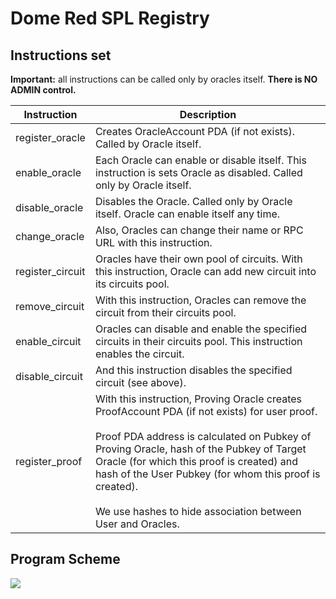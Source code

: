 # Dome Red SPL Registry

## Instructions set

**Important:** all instructions can be called only by oracles itself. **There is NO ADMIN control.**

| Instruction | Description                                                                                                                                                                                                                                                                                                                                                               |
| ---- |---------------------------------------------------------------------------------------------------------------------------------------------------------------------------------------------------------------------------------------------------------------------------------------------------------------------------------------------------------------------------|
| register_oracle | Creates OracleAccount PDA (if not exists). Called by Oracle itself.                                                                                                                                                                                                                                                                                                       |
| enable_oracle | Each Oracle can enable or disable itself. This instruction is sets Oracle as disabled. Called only by Oracle itself.                                                                                                                                                                                                                                                      |
| disable_oracle | Disables the Oracle. Called only by Oracle itself. Oracle can enable itself any time.                                                                                                                                                                                                                                                                                     |
| change_oracle | Also, Oracles can change their name or RPC URL with this instruction.                                                                                                                                                                                                                                                                                                     |
| register_circuit | Oracles have their own pool of circuits. With this instruction, Oracle can add new circuit into its circuits pool.                                                                                                                                                                                                                                                        |
| remove_circuit | With this instruction, Oracles can remove the circuit from their circuits pool.                                                                                                                                                                                                                                                                                           |
| enable_circuit  | Oracles can disable and enable the specified circuits in their circuits pool. This instruction enables the circuit.                                                                                                                                                                                                                                                       |
| disable_circuit | And this instruction disables the specified circuit (see above).                                                                                                                                                                                                                                                                                                          | 
| register_proof | With this instruction, Proving Oracle creates ProofAccount PDA (if not exists) for user proof.<br><br>Proof PDA address is calculated on Pubkey of Proving Oracle, hash of the Pubkey of Target Oracle (for which this proof is created) and hash of the User Pubkey (for whom this proof is created).<br><br>We use hashes to hide association between User and Oracles. | 

## Program Scheme

![](https://www.plantuml.com/plantuml/png/ZPRFRjGm4CRlVWghf_vXBt11KHIrAWSuiQB0rV8wqzGYiLUEKreGxywiuz3CTZRarCRVRpoVPpBnNlTHXpXqhTW77xtnhQnz1of0hVfzYtyRsyVmNABS1DrLWfLb8Q_a-011-Q1D2-SN2omulMjX3LdRVYrg7hHh5aZ6gh7133R-1-xy8_0eUomUPSwrp39siGl-VX6rpWJGFIXjZ1zSLBtz1HWXHFGDn0S8yhT0UZ1HVidRVau5As_6YBuIL4ZxZaKjv9rj78JJn9ItaDiFD-KevutPVVjdNEXKVhqmQlodl4lhbPYyZY6ttiNWsvbLiiuvfS1AeySLsXxgFijArfci391QHvCcSSh9XAojpQVSyxpL7NPyvfLHESSyji8t6xZ2_H_Qsoc-n0oLS3w2tFaOVITJqaAUZORFv5KEaDjXzmEU1Gb7UfF7i2vm1zyokjFTuU0nMDSmSjWRDOHsWSX3swkzzyZTviSjb-vAxePkNyZXFIDPPwFLRPfHHkuXgdoOapeUvdHmFif9_M2D5Sa9aM0-7-JKymTIea9-1rDckI9SIkJWAQeCAul7V8qqC2DS3KyST8_AH76whXVb_97d2QONHqN8U6vgZTr-zvQiaLSoAypBE1Vov1nhkMe_Npmozbw6QnhMvTbAK_vgjF3vu_bN7Hg8LBX8ohSUmhGWvdcoVLoOpBzXz67NMhC0F4AmzzReQBrJc8D7wOHbXH-mhF8ZyA-Ocytbmgkz2IYJSJc-rIut6mhGAuZHwPSVTT8qmT_swBEIDFK2I2pmN57GdnafZbWx5SV-vaZXpDqWn3MuUkZQlm00)

<!--
//www.plantuml.com/plantuml/png/ZPRFRjGm4CRlVWghf_vXBt11KHIrAWSuiQB0rV8wqzGYiLUEKreGxywiuz3CTZRarCRVRpoVPpBnNlTHXpXqhTW77xtnhQnz1of0hVfzYtyRsyVmNABS1DrLWfLb8Q_a-011-Q1D2-SN2omulMjX3LdRVYrg7hHh5aZ6gh7133R-1-xy8_0eUomUPSwrp39siGl-VX6rpWJGFIXjZ1zSLBtz1HWXHFGDn0S8yhT0UZ1HVidRVau5As_6YBuIL4ZxZaKjv9rj78JJn9ItaDiFD-KevutPVVjdNEXKVhqmQlodl4lhbPYyZY6ttiNWsvbLiiuvfS1AeySLsXxgFijArfci391QHvCcSSh9XAojpQVSyxpL7NPyvfLHESSyji8t6xZ2_H_Qsoc-n0oLS3w2tFaOVITJqaAUZORFv5KEaDjXzmEU1Gb7UfF7i2vm1zyokjFTuU0nMDSmSjWRDOHsWSX3swkzzyZTviSjb-vAxePkNyZXFIDPPwFLRPfHHkuXgdoOapeUvdHmFif9_M2D5Sa9aM0-7-JKymTIea9-1rDckI9SIkJWAQeCAul7V8qqC2DS3KyST8_AH76whXVb_97d2QONHqN8U6vgZTr-zvQiaLSoAypBE1Vov1nhkMe_Npmozbw6QnhMvTbAK_vgjF3vu_bN7Hg8LBX8ohSUmhGWvdcoVLoOpBzXz67NMhC0F4AmzzReQBrJc8D7wOHbXH-mhF8ZyA-Ocytbmgkz2IYJSJc-rIut6mhGAuZHwPSVTT8qmT_swBEIDFK2I2pmN57GdnafZbWx5SV-vaZXpDqWn3MuUkZQlm00

-->

